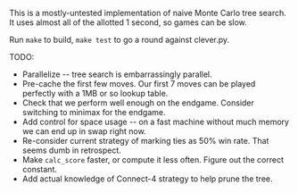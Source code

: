 This is a mostly-untested implementation of naive Monte Carlo tree
search.  It uses almost all of the allotted 1 second, so games can be
slow.

Run `make` to build, `make test` to go a round against clever.py.

TODO:
* Parallelize -- tree search is embarrassingly parallel.
* Pre-cache the first few moves.  Our first 7 moves can be played
  perfectly with a 1MB or so lookup table.
* Check that we perform well enough on the endgame.  Consider
  switching to minimax for the endgame.
* Add control for space usage -- on a fast machine without much memory
  we can end up in swap right now.
* Re-consider current strategy of marking ties as 50% win rate.  That
  seems dumb in retrospect.
* Make `calc_score` faster, or compute it less often.  Figure out the
  correct constant.
* Add actual knowledge of Connect-4 strategy to help prune the tree.